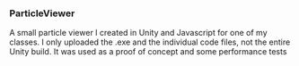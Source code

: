 ### ParticleViewer

A small particle viewer I created in Unity and Javascript for one of my classes. I only uploaded the .exe and the individual code files, not the entire Unity build. It was used as a proof of concept and some performance tests
